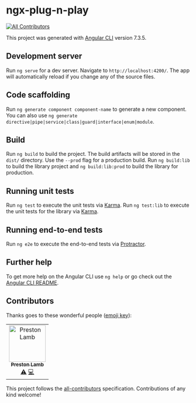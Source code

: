 # ngx-plug-n-play
[![All Contributors](https://img.shields.io/badge/all_contributors-1-orange.svg?style=flat-square)](#contributors)

This project was generated with [Angular CLI](https://github.com/angular/angular-cli) version 7.3.5.

## Development server

Run `ng serve` for a dev server. Navigate to `http://localhost:4200/`. The app will automatically reload if you change any of the source files.

## Code scaffolding

Run `ng generate component component-name` to generate a new component. You can also use `ng generate directive|pipe|service|class|guard|interface|enum|module`.

## Build

Run `ng build` to build the project. The build artifacts will be stored in the `dist/` directory. Use the `--prod` flag for a production build.
Run `ng build:lib` to build the library project and `ng build:lib:prod` to build the library for production.

## Running unit tests

Run `ng test` to execute the unit tests via [Karma](https://karma-runner.github.io).
Run `ng test:lib` to execute the unit tests for the library via [Karma](https://karma-runner.github.io).

## Running end-to-end tests

Run `ng e2e` to execute the end-to-end tests via [Protractor](http://www.protractortest.org/).

## Further help

To get more help on the Angular CLI use `ng help` or go check out the [Angular CLI README](https://github.com/angular/angular-cli/blob/master/README.md).

## Contributors

Thanks goes to these wonderful people ([emoji key](https://allcontributors.org/docs/en/emoji-key)):

<!-- ALL-CONTRIBUTORS-LIST:START - Do not remove or modify this section -->
<!-- prettier-ignore -->
<table><tr><td align="center"><a href="http://www.prestonlamb.com"><img src="https://avatars3.githubusercontent.com/u/2006222?v=4" width="100px;" alt="Preston Lamb"/><br /><sub><b>Preston Lamb</b></sub></a><br /><a href="https://github.com/pjlamb12/ngx-plug-n-play/commits?author=pjlamb12" title="Tests">⚠️</a> <a href="https://github.com/pjlamb12/ngx-plug-n-play/commits?author=pjlamb12" title="Code">💻</a></td></tr></table>

<!-- ALL-CONTRIBUTORS-LIST:END -->

This project follows the [all-contributors](https://github.com/all-contributors/all-contributors) specification. Contributions of any kind welcome!